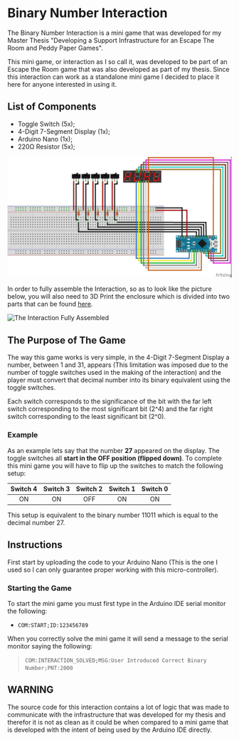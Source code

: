 # Binary Number Interaction

The Binary Number Interaction is a mini game that was developed for my Master Thesis "Developing a Support Infrastructure for an Escape The Room and Peddy Paper Games". 

This mini game, or interaction as I so call it, was developed to be part of an Escape the Room game that was also developed as part of my thesis. Since this interaction can work as a standalone mini game I decided to place it here for anyone interested in using it.

## List of Components
- Toggle Switch (5x);
- 4-Digit 7-Segment Display (1x);
- Arduino Nano (1x);
- 220Ω Resistor (5x);

![The Wiring Diagram of the Binary Number Interaction](images/WiringDiagram.jpg)

In order to fully assemble the Interaction, so as to look like the picture below, you will also need to 3D Print the enclosure which is divided into two parts that can be found [here](enclosure/).

![The Interaction Fully Assembled](images/AssembledInteraction.jpg)

## The Purpose of The Game

The way this game works is very simple, in the 4-Digit 7-Segment Display a number, between 1 and 31, appears (This limitation was imposed due to the number of toggle switches used in the making of the interaction) and the player must convert that decimal number into its binary equivalent using the toggle switches.

Each switch corresponds to the significance of the bit with the far left switch corresponding to the most significant bit (2^4) and the far right switch corresponding to the least significant bit (2^0).

### Example

As an example lets say that the number **27** appeared on the display. The toggle switches all **start in the OFF position (flipped down)**. To complete this mini game you will have to flip up the switches to match the following setup:

| Switch 4    | Switch 3    | Switch 2 | Switch 1 | Switch 0
| :---------: | :---------: | :---------: | :---------: | :---------: |
| ON          | ON          | OFF          | ON          | ON          |

This setup is equivalent to the binary number 11011 which is equal to the decimal number 27.

## Instructions

First start by uploading the code to your Arduino Nano (This is the one I used so I can only guarantee proper working with this micro-controller). 

### Starting the Game

To start the mini game you must first type in the Arduino IDE serial monitor the following:

- `COM:START;ID:123456789`

When you correctly solve the mini game it will send a message to the serial monitor saying the following: 

> `COM:INTERACTION_SOLVED;MSG:User Introduced Correct Binary Number;PNT:2000`

## WARNING

The source code for this interaction contains a lot of logic that was made to communicate with the infrastructure that was developed for my thesis and therefor it is not as clean as it could be when compared to a mini game that is developed with the intent of being used by the Arduino IDE directly.
